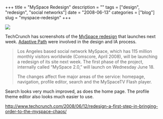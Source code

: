 +++
title = "MySpace Redesign"
description = ""
tags = ["design", "redesign", "social networks"]
date = "2008-06-13"
categories = ["blog"]
slug = "myspace-redesign"
+++



  <div class="notebook-screenshot"><a href="http://www.techcrunch.com/2008/06/12/redesign-a-first-step-in-bringing-order-to-the-myspace-chaos/"><img src="//konigi.com/media/notebook/2008-06-13-msypace-redesign.jpg" class="notebook-image" /></a></div><p>TechCrunch has screenshots of the <a href="http://www.techcrunch.com/2008/06/12/redesign-a-first-step-in-bringing-order-to-the-myspace-chaos/">MySpace redesign</a> that launches next week. <a href="http://adaptivepath.com/">Adaptive Path</a> were involved in the design and IA process.</p>
<blockquote><p>Los Angeles based social network MySpace, which has 115 million monthly visitors worldwide (Comscore, April 2008), will be launching a redesign of its site next week. The first phase of the project, internally called “MySpace 2.0,” will launch on Wednesday June 18.</p>
<p>The changes affect five major areas of the service: homepage, navigation, profile editor, search and the MySpaceTV Flash player.</p></blockquote>
<p>Search looks very much improved, as does the home page. The profile theme editor also looks much easier to use.</p>
    
  <a href="http://www.techcrunch.com/2008/06/12/redesign-a-first-step-in-bringing-order-to-the-myspace-chaos/">http://www.techcrunch.com/2008/06/12/redesign-a-first-step-in-bringing-order-to-the-myspace-chaos/</a>
